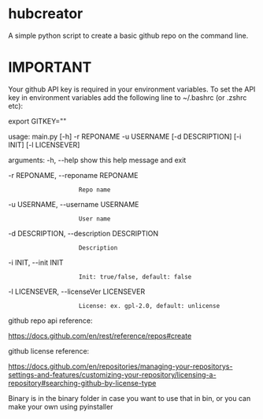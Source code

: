 # hubcreator
A simple python script to create a basic github repo on the command line.

# IMPORTANT
Your github API key is required in your environment variables.
To set the API key in environment variables add the following line to ~/.bashrc (or .zshrc etc):

export GITKEY="<key value>"


usage: main.py [-h] -r REPONAME -u USERNAME [-d DESCRIPTION] [-i INIT] [-l LICENSEVER]

arguments:
  -h, --help            show this help message and exit

  -r REPONAME, --reponame REPONAME
  
                        Repo name
  
  -u USERNAME, --username USERNAME
  
                        User name
  
  -d DESCRIPTION, --description DESCRIPTION
  
                        Description
  
  -i INIT, --init INIT  
  
                        Init: true/false, default: false
  
  -l LICENSEVER, --licenseVer LICENSEVER
  
                        License: ex. gpl-2.0, default: unlicense
  

github repo api reference:

https://docs.github.com/en/rest/reference/repos#create

github license reference:

https://docs.github.com/en/repositories/managing-your-repositorys-settings-and-features/customizing-your-repository/licensing-a-repository#searching-github-by-license-type

Binary is in the binary folder in case you want to use that in bin, or you can make your own using pyinstaller
